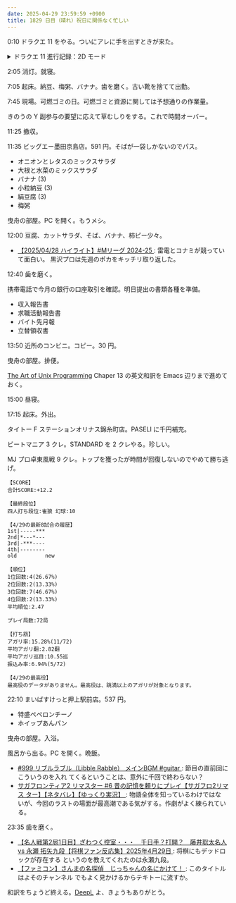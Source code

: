 ```yaml
---
date: 2025-04-29 23:59:59 +0900
title: 1829 日目（晴れ）祝日に関係なく忙しい
---
```


0:10 ドラクエ 11 をやる。ついにアレに手を出すときが来た。

<details><summary>ドラクエ 11 進行記録：2D モード</summary>
<p>今晩は教会メニューから 2D モードにするを選択すると何が起こるのかを確かめる。
思っていた動作とはかなり異なる。
名前から想像するとビューしか変わらないのかと思っていたのだが、むしろゲーム全体が変わる。
無理に言葉をひねり出すと、ゲーム状態のエクスポート・インポートとでも表現できようか。
確認できた限りでは、主人公の状態（それも部分的に）、所持金、所持品の大半はエクスポート時の状態が維持されている。
物語の進行に影響するものはダメという感じか。</p>

<p>神の岩のイベントを終えて教会に行くと、メニューに 3D モードにするがある。ということは……。
試しにもう一つ冒険の書を割り当てて確認すると、今度はゲーム開始時点の 3D 版セーブデータが得られた。
強くてニューゲーム！</p>
</details>

2:05 消灯。就寝。

7:05 起床。納豆、梅粥、バナナ。歯を磨く。古い靴を捨てて出勤。

7:45 現場。可燃ゴミの日。可燃ゴミと資源に関しては予想通りの作業量。

きのうの Y 副参与の要望に応えて草むしりをする。これで時間オーバー。

11:25 撤収。

11:35 ビッグエー墨田京島店。591 円。そばが一袋しかないのでパス。

* オニオンとレタスのミックスサラダ
* 大根と水菜のミックスサラダ
* バナナ (3)
* 小粒納豆 (3)
* 絹豆腐 (3)
* 梅粥

曳舟の部屋。PC を開く。もうメシ。

12:00 豆腐、カットサラダ、そば、バナナ、柿ピー少々。

* [【2025/04/28 ハイライト】#Mリーグ 2024-25
  ](https://www.youtube.com/watch?v=dnt9k4rhK9c): 雷電とコナミが競っていて面白い。
  黒沢プロは先週のポカをキッチリ取り返した。

12:40 歯を磨く。

携帯電話で今月の銀行の口座取引を確認。明日提出の書類各種を準備。

* 収入報告書
* 求職活動報告書
* バイト先月報
* 立替領収書

13:50 近所のコンビニ。コピー。30 円。

曳舟の部屋。排便。

[The Art of Unix Programming][TAOUP] Chaper 13 の英文和訳を Emacs 辺りまで進めて
おく。

15:00 昼寝。

17:15 起床。外出。

タイトー F ステーションオリナス錦糸町店。PASELI に千円補充。

ビートマニア 3 クレ。STANDARD を 2 クレやる。珍しい。

MJ プロ卓東風戦 9 クレ。トップを獲ったが時間が回復しないのでやめて勝ち逃げ。

```text
【SCORE】
合計SCORE:+12.2

【最終段位】
四人打ち段位:雀狼 幻球:10

【4/29の最新8試合の履歴】
1st|-----***
2nd|*---*---
3rd|-***----
4th|--------
old         new

【順位】
1位回数:4(26.67%)
2位回数:2(13.33%)
3位回数:7(46.67%)
4位回数:2(13.33%)
平均順位:2.47

プレイ局数:72局

【打ち筋】
アガリ率:15.28%(11/72)
平均アガリ翻:2.82翻
平均アガリ巡目:10.55巡
振込み率:6.94%(5/72)

【4/29の最高役】
最高役のデータがありません。最高役は、跳満以上のアガリが対象となります。
```

22:10 まいばすけっと押上駅前店。537 円。

* 特盛ペペロンチーノ
* ホイップあんパン

曳舟の部屋。入浴。

風呂から出る。PC を開く。晩飯。

* [#999 リブルラブル（Libble Rabble） メインBGM #guitar
  ](https://www.youtube.com/watch?v=Eu4K87dXZQw): 節目の直前回にこういうのを入れ
  てくるということは、意外に千回で終わらない？
* [サガフロンティア2 リマスター #6 昔の記憶を頼りにプレイ【サガフロ2リマス
  ター】【ネタバレ】【ゆっくり実況】
  ](https://www.youtube.com/watch?v=z0hHVIyakmI): 物語全体を知っているわけではな
  いが、今回のラストの場面が最高潮である気がする。作劇がよく練られている。

23:35 歯を磨く。

* [【名人戦第2局1日目】ざわつく控室・・・　千日手？打開？　藤井聡太名人 vs 永瀬
  拓矢九段【将棋ファン反応集】2025年4月29日
  ](https://www.youtube.com/watch?v=2ZWg_8l0x0w): 将棋にもデッドロックが存在する
  というのを教えてくれたのは永瀬九段。
* [【ファミコン】さんまの名探偵　じっちゃんの名にかけて！
  ](https://www.youtube.com/watch?v=jtYF_kFURTU): このタイトルはよそのチャンネル
  でもよく見かけるからテキトーに流すか。

和訳をちょうど終える。[DeepL] よ、きょうもありがとう。

[DeepL]: <https://www.deepl.com/translator>
[TAOUP]: <http://www.catb.org/esr/writings/taoup/html>
